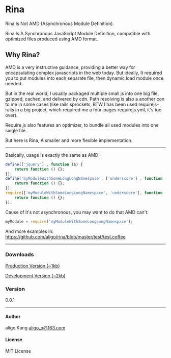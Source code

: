 Rina
====

Rina Is Not AMD (Asynchronous Module Definition).

Rina Is A Synchronous JavaScript Module Definition, compatible with optimized files produced using AMD format.

Why Rina?
----
AMD is a very instructive guidance, providing a better way for encapsulating complex javascripts in the web today. But ideally, It required you to put modules into each separate file, then dynamic load module once needed.

But in the real world, I usually packaged multiple small js into one big file, gzipped, cached, and delivered by cdn. Path resolving is also a another con to me in some cases (like rails sprockets, BTW I has been used requirejs-rails in a big project, which required me a four-pages requirejs.yml, it's too over).

Require.js also features an optimizer, to bundle all used modules into one single file.

But here is Rina, A smaller and more flexible implementation.

----

Basically, usage is exactly the same as AMD:
```javascript
define(['jquery'] , function ($) {
    return function () {};
});
define('myModuleWithSomeLongLongNamespace', ['underscore'] , function (_) {
    return function () {};
});
require(['myModuleWithSomeLongLongNamespace', 'underscore'], function (myModule, _) {
    return function () {};
});
```

Cause of it's not asynchronous, you may want to do that AMD can't:
```javascript
myModule = require('myModuleWithSomeLongLongNamespace');
```

And more examples in: https://github.com/aligo/rina/blob/master/test/test.coffee

----

### Downloads
[Production Version (~1kb)](https://raw.github.com/aligo/rina/master/build/rina.min.js)

[Development Version (~2kb)](https://raw.github.com/aligo/rina/master/build/rina.js)

### Version
0.0.1

----
#### Author
aligo Kang <aligo_x@163.com>

#### License
MIT License
